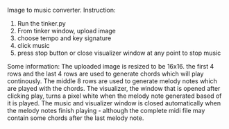 Image to music converter. 
Instruction:
  1. Run the tinker.py
2. From tinker window, upload image
3. choose tempo and key signature
4. click music
5. press stop button or close visualizer window at any point to stop music

Some information:
  The uploaded image is resized to be 16x16. the first 4 rows and the last 4 rows are used to generate chords which will play continously.
  The middle 8 rows are used to generate melody notes which are played with the chords.
  The visualizer, the window that is opened after clicking play, turns a pixel white when the melody note generated based of it is played.
  The music and visualizer window is closed automatically when the melody notes finish playing - although the complete midi file may contain some chords after the last melody note.
